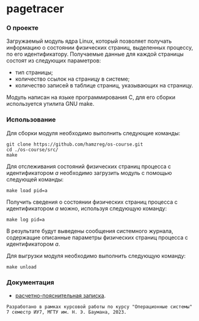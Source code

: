 # pagetracer

### О проекте

Загружаемый модуль ядра Linux, который позволяет получать информацию о состоянии физических страниц, выделенных процессу, по его идентификатору. Получаемые данные для каждой страницы состоят из следующих параметров:

* тип страницы;
* количество ссылок на страницу в системе;
* количество записей в таблице страниц, указывающих на страницу.

Модуль написан на языке программирования C, для его сборки используется утилита GNU make.

### Использование

Для сборки модуля необходимо выполнить следующие команды:

```
git clone https://github.com/hamzreg/os-course.git
cd ./os-course/src/
make
```

Для отслеживания состояний физических страниц процесса с идентификатором *a* необходимо загрузить модуль с помощью следующей команды:

```
make load pid=a
```

Получить сведения о состоянии физических страниц процесса с идентификатором *a* можно, используя следующую команду:

```
make log pid=a
```

В результате будут выведены сообщения системного журнала, содержащие описанные параметры физических страниц процесса с идентификатором *a*.

Для выгрузки модуля необходимо выполнить следующую команду:

```
make unload
```

### Документация

* [расчетно-пояснительная записка](https://drive.google.com/file/d/19z0J9cRtLQk6l1yoA2Z_LAl3j-Lr_Etd/view?usp=sharing "расчетно-пояснительная записка").

```
Разработано в рамках курсовой работы по курсу "Операционные системы"
7 семестр ИУ7, МГТУ им. Н. Э. Баумана, 2023.
```